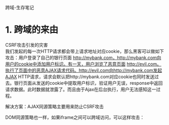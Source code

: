 跨域-生存笔记

# 1. 跨域的来由 #
CSRF攻击引发的灾害  
我们发起的每一次HTTP请求都会带上请求地址对应cookie，那么黑客可以做如下攻击：用户登录了自己的银行页面 http://mybank.com，http://mybank.com向用户的cookie中添加用户标识。有一天，用户浏览了恶意页面 http://evil.com。执行了页面中的恶意AJAX请求代码。http://evil.com向http://mybank.com发起AJAX HTTP请求，请求会默认把http://mybank.com对应cookie也同时发送过去。银行页面从发送的cookie中提取用户标识，验证用户无误，response中返回请求数据。此时数据就泄露了。而且由于Ajax在后台执行，用户无法感知这一过程。

解决方案：AJAX同源策略主要用来防止CSRF攻击

DOM同源策略也一样，如果iframe之间可以跨域访问，可以这样攻击：